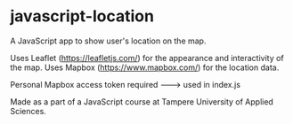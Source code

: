 # javascript-location
A JavaScript app to show user's location on the map.

Uses Leaflet (https://leafletjs.com/) for the appearance and interactivity of the map.
Uses Mapbox (https://www.mapbox.com/) for the location data.

Personal Mapbox access token required ---> used in index.js


Made as a part of a JavaScript course at Tampere University of Applied Sciences.
